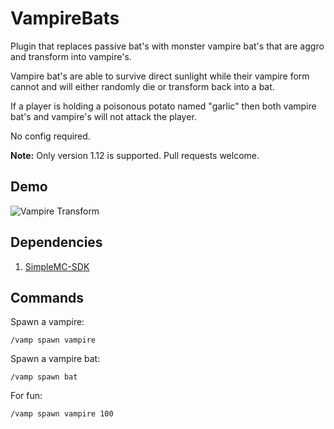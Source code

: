 # VampireBats

Plugin that replaces passive bat's with monster vampire bat's
that are aggro and transform into vampire's.

Vampire bat's are able to survive direct sunlight while their
vampire form cannot and will either randomly die or transform
back into a bat.

If a player is holding a poisonous potato named "garlic" then
both vampire bat's and vampire's will not attack the player.

No config required.

**Note:** Only version 1.12 is supported. Pull requests welcome.

## Demo

![Vampire Transform](demo.gif)

## Dependencies

1. [SimpleMC-SDK](https://github.com/rkubik/SimpleMC-SDK)

## Commands

Spawn a vampire:

    /vamp spawn vampire

Spawn a vampire bat:

    /vamp spawn bat

For fun:

    /vamp spawn vampire 100
